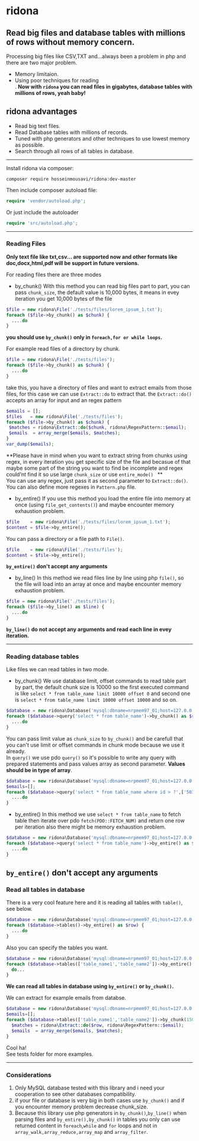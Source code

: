 # ridona
## Read big files and database tables with millions of rows without memory concern.
Processing big files like CSV,TXT and...always been a problem in php and there are two major problem.
* Memory limitaion.
* Using poor techniques for reading<br>.
**Now with `ridona` you can read files in gigabytes, database tables with millions of rows, yeah baby!** 
## ridona advantages
* Read big text files.
* Read Database tables with millions of records.
* Tuned with php generators and other techniques to use lowest memory as possible.
* Search through all rows of all tables in database.
---
Install ridona via composer:
```
composer require hosseinmousavi/ridona:dev-master
```
Then include composer autoload file:
```php
require 'vendor/autoload.php';
```
Or just include the autoloader
```php
require 'src/autoload.php';
```
---
### Reading Files
**Only text file like txt,csv... are supported now and other formats like doc,docx,html,pdf will be support in future versions.**


For reading files there are three modes
* by_chunk()
  With this method you can read big files part to part, you can pass `chunk_size`, the default value is 10,000 bytes, it means in evey iteration you get 10,000 bytes of the file
```php
$file = new ridona\File('./tests/files/lorem_ipsum_1.txt');
foreach ($file->by_chunk() as $chunk) {
  ....do
}
```
**you should use `by_chunk()` only in `foreach,for or while loops`.<br>**

For example read files of a directory by chunk.
```php
$file = new ridona\File('./tests/files');
foreach ($file->by_chunk() as $chunk) {
  ....do
}
```
take this, you have a directory of files and want to extract emails from those files, for this case we can use `Extract::do` to extract that. the `Extract::do()` accepts an array for input and an regex pattern
 ```php
$emails = [];
$files   = new ridona\File('./tests/files');
foreach ($file->by_chunk() as $chunk) {
  $matches = ridona\Extract::do($chunk, ridona\RegexPattern::$email);
  $emails  = array_merge($emails, $matches);
}
var_dump($emails);
```
**Please have in mind when you want to extract string from chunks using regex, in every iteration you get specific size of the file and becasue of that maybe some part of the string you want to find be incomplete and regex could'nt find it so use large  `chunk_size` or use  `entire_mode() ` **<br>
You can use any regex, just pass it as second parameter to `Extract::do()`.<br>
You can also define more regexes in `Pattern.php` file.<br>
* by_entire()
  If you use this method you load the entire file into memory at once (using `file_get_contents()`) and maybe encounter memory exhaustion problem.
 ```php
$file    = new ridona\File('./tests/files/lorem_ipsum_1.txt');
$content = $file->by_entire();
```
You can pass a directory or a file path to `File()`.
 ```php
$file    = new ridona\File('./tests/files');
$content = $file->by_entire();
```
**`by_entire()` don't accept any arguments**<br>
* by_line()
  In this method we read files line by line using php `file()`, so the file will load into an array at once and maybe encounter memory exhaustion problem.
```php
$file = new ridona\File('./tests/files');
foreach ($file->by_line() as $line) {
  ....do
}
```
**`by_line()` do not accept any arguments and read each line in evey iteration.**

---
### Reading database tables
Like files we can read tables in two mode.
* by_chunk()
  We use database limit, offset commands to read table part by part, the default chunk size is 10000 so
  the first executed command is like `select * from table_name limit 10000 offset 0` and second one is
  `select * from table_name limit 10000 offset 10000` and so on.
```php
$database = new ridona\Database('mysql:dbname=nrpmem97_01;host=127.0.0.1', 'root', '', 'nrpmem97_01');
foreach ($database->query('select * from table_name')->by_chunk() as $row) {
  ....do
}
```
You can pass limit value as `chunk_size` to `by_chunk()` and be carefull that you can't use limit or offset commands in chunk mode because we use it already.<br>
In `query()` we use pdo `query()` so it's possible to write any query with prepared statements and pass values array as second parameter.
**Values should be in type of array**.
```php
$database = new ridona\Database('mysql:dbname=nrpmem97_01;host=127.0.0.1', 'root', '', 'nrpmem97_01');
$emails=[];
foreach ($database->query('select * from table_name where id > ?',['503'])->by_chunk() as $row) {
  ....do
}
```
* by_entire()
  In this method we use `select * from table_name` to fetch table then iterate over pdo `fetch(PDO::FETCH_NUM)` and return one row per iteration also there might be memory exhaustion problem.
```php
$database = new ridona\Database('mysql:dbname=nrpmem97_01;host=127.0.0.1', 'root', '');
foreach ($database->query('select * from table_name')->by_entire() as $row) {
  ....do
}
```
**`by_entire()` don't accept any arguments**<br>
---
### Read all tables in database
There is a very cool feature here and it is reading all tables with `table()`, see below.
```php
$database = new ridona\Database('mysql:dbname=nrpmem97_01;host=127.0.0.1', 'root', '', 'nrpmem97_01');
foreach ($database->tables()->by_entire() as $row) {
  ....do
}
```
Also you can specify the tables you want.
```php
$database = new ridona\Database('mysql:dbname=nrpmem97_01;host=127.0.0.1', 'root', '', 'nrpmem97_01');
foreach ($database->tables(['table_name1','table_name2'])->by_entire() as $row) {
  do...
}
```
**We can read all tables in database using `by_entire()` or `by_chunk()`.**<br>

We can extract for example emails from databse.
```php
$database = new ridona\Database('mysql:dbname=nrpmem97_01;host=127.0.0.1', 'root', '', 'nrpmem97_01');
$emails=[];
foreach ($database->tables(['table_name1','table_name2'])->by_chunk(15000) as $row) {
  $matches = ridona\Extract::do($row, ridona\RegexPattern::$email);
  $emails  = array_merge($emails, $matches);
}
```
Cool ha!<br>
See tests folder for more examples.

---
### Considerations
1. Only MySQL database tested with this library and i need your cooperation to see other databases compatibility.<br>
2. if your file or database is very big in both cases use `by_chunk()` and if you encounter memory problem decrease chunk_size.<br>
3. Because this library use php generators in `by_chunk()`,`by_line()` when parsing files and `by_entire(),by_chunk()` in tables you only can use returned content in `foreach`,`while` and `for` loops and not in `array_walk,array_reduce,array_map` and `array_filter`.<br>
